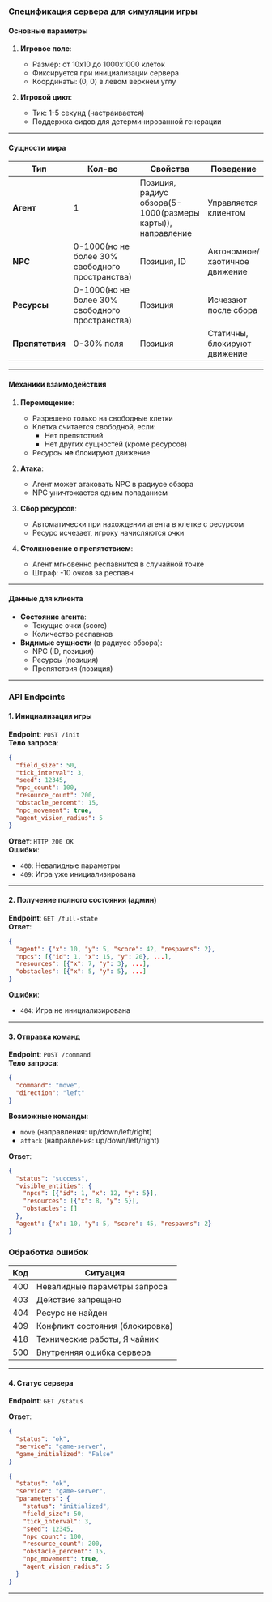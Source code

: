 ### Спецификация сервера для симуляции игры

#### Основные параметры
1. **Игровое поле**:
   - Размер: от 10x10 до 1000x1000 клеток
   - Фиксируется при инициализации сервера
   - Координаты: (0, 0) в левом верхнем углу

2. **Игровой цикл**:
   - Тик: 1-5 секунд (настраивается)
   - Поддержка сидов для детерминированной генерации

---

#### Сущности мира
| Тип         | Кол-во          | Свойства                     | Поведение                  |
|-------------|-----------------|------------------------------|----------------------------|
| **Агент**   | 1               | Позиция, радиус обзора(5-1000(размеры карты)), направление | Управляется клиентом       |
| **NPC**     | 0-1000(но не более 30% свободного пространства)          | Позиция, ID                  | Автономное/хаотичное движение |
| **Ресурсы** | 0-1000(но не более 30% свободного пространства)          | Позиция                      | Исчезают после сбора       |
| **Препятствия** | 0-30% поля   | Позиция                      | Статичны, блокируют движение |

---

#### Механики взаимодействия
1. **Перемещение**:
   - Разрешено только на свободные клетки
   - Клетка считается свободной, если:
     - Нет препятствий
     - Нет других сущностей (кроме ресурсов)
   - Ресурсы **не** блокируют движение

2. **Атака**:
   - Агент может атаковать NPC в радиусе обзора
   - NPC уничтожается одним попаданием

3. **Сбор ресурсов**:
   - Автоматически при нахождении агента в клетке с ресурсом
   - Ресурс исчезает, игроку начисляются очки

4. **Столкновение с препятствием**:
   - Агент мгновенно респавнится в случайной точке
   - Штраф: -10 очков за респавн

---

#### Данные для клиента
- **Состояние агента**:
  - Текущие очки (score)
  - Количество респавнов
- **Видимые сущности** (в радиусе обзора):
  - NPC (ID, позиция)
  - Ресурсы (позиция)
  - Препятствия (позиция)

---

### API Endpoints
#### 1. Инициализация игры
**Endpoint**: `POST /init`  
**Тело запроса**:
```json
{
  "field_size": 50,
  "tick_interval": 3,
  "seed": 12345,
  "npc_count": 100,
  "resource_count": 200,
  "obstacle_percent": 15,
  "npc_movement": true,
  "agent_vision_radius": 5
}
```
**Ответ**: `HTTP 200 OK`  
**Ошибки**:
- `400`: Невалидные параметры
- `409`: Игра уже инициализирована

---

#### 2. Получение полного состояния (админ)
**Endpoint**: `GET /full-state`  
**Ответ**:
```json
{
  "agent": {"x": 10, "y": 5, "score": 42, "respawns": 2},
  "npcs": [{"id": 1, "x": 15, "y": 20}, ...],
  "resources": [{"x": 7, "y": 3}, ...],
  "obstacles": [{"x": 5, "y": 5}, ...]
}
```
**Ошибки**:
- `404`: Игра не инициализирована

---

#### 3. Отправка команд
**Endpoint**: `POST /command`  
**Тело запроса**:
```json
{
  "command": "move",
  "direction": "left"
}
```
**Возможные команды**:
- `move` (направления: up/down/left/right)
- `attack` (направления: up/down/left/right)

**Ответ**:
```json
{
  "status": "success",
  "visible_entities": {
    "npcs": [{"id": 1, "x": 12, "y": 5}],
    "resources": [{"x": 8, "y": 5}],
    "obstacles": []
  },
  "agent": {"x": 10, "y": 5, "score": 45, "respawns": 2}
}
```
### Обработка ошибок
| Код | Ситуация                          |
|-----|-----------------------------------|
| 400 | Невалидные параметры запроса      |
| 403 | Действие запрещено                |
| 404 | Ресурс не найден                  |
| 409 | Конфликт состояния (блокировка)   |
| 418 | Технические работы, Я чайник      |
| 500 | Внутренняя ошибка сервера         |

---

#### 4. Статус сервера
**Endpoint**: `GET /status`  

**Ответ**: 
```json
{
  "status": "ok",
  "service": "game-server",
  "game_initialized": "False"
}
```  
```json
{
  "status": "ok",
  "service": "game-server",
  "parameters": {
    "status": "initialized",
    "field_size": 50,
    "tick_interval": 3,
    "seed": 12345,
    "npc_count": 100,
    "resource_count": 200,
    "obstacle_percent": 15,
    "npc_movement": true,
    "agent_vision_radius": 5
  }
}
```  

---
